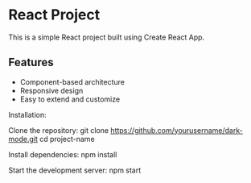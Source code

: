 # React Project

This is a simple React project built using Create React App.

## Features
- Component-based architecture
- Responsive design
- Easy to extend and customize

Installation:

Clone the repository:
git clone https://github.com/yourusername/dark-mode.git
cd project-name

Install dependencies:
npm install

Start the development server:
npm start





